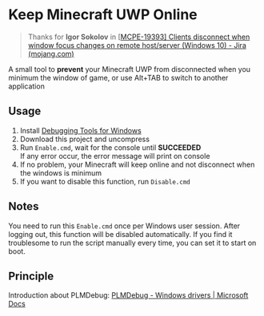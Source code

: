 # Keep Minecraft UWP Online

> Thanks for **Igor Sokolov** in [[MCPE-19393\] Clients disconnect when window focus changes on remote host/server (Windows 10) - Jira (mojang.com)](https://bugs.mojang.com/browse/MCPE-19393)

A small tool to **prevent** your Minecraft UWP from disconnected when you minimum the window of game, or use Alt+TAB to switch to another application

## Usage

1. Install [Debugging Tools for Windows](https://docs.microsoft.com/windows-hardware/drivers/debugger)
2. Download this project and uncompress
3. Run `Enable.cmd`, wait for the console until **SUCCEEDED**  
   If any error occur, the error message will print on console
4. If no problem, your Minecraft will keep online and not disconnect when the windows is minimum
5. If you want to disable this function, run `Disable.cmd`

## Notes

You need to run this `Enable.cmd` once per Windows user session. After logging out, this function will be disabled automatically.
If you find it troublesome to run the script manually every time, you can set it to start on boot.

## Principle

Introduction about PLMDebug: [PLMDebug - Windows drivers | Microsoft Docs](https://docs.microsoft.com/en-us/windows-hardware/drivers/debugger/plmdebug)
